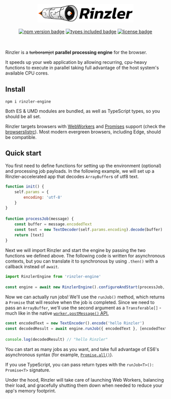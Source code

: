 <div align="center">
  <img width="60%" alt="Rinzler project logo" src="https://github.com/GitSquared/rinzler/raw/master/media/rinzler_logo.svg"/>
  <br/><br/>
  <a href="https://npmjs.com/package/rinzler-engine"><img alt="npm version badge" src="https://img.shields.io/npm/v/rinzler-engine"/></a>
  <a href="https://npmjs.com/package/rinzler-engine"><img alt="types included badge" src="https://badgen.net/npm/types/rinzler-engine"/></a>
  <a href="https://github.com/GitSquared/rinzler/blob/master/LICENSE"><img alt="license badge" src="https://img.shields.io/npm/l/rinzler-engine"/></a>
  <br/><br/><br/>
</div>

Rinzler is a ~~turboramjet~~ **parallel processing engine** for the browser.

It speeds up your web application by allowing recurring, cpu-heavy functions to execute in parallel taking full advantage of the host system's available CPU cores.

## Install
```
npm i rinzler-engine
```

Both ES & UMD modules are bundled, as well as TypeScript types, so you should be all set.

Rinzler targets browsers with [WebWorkers](https://caniuse.com/webworkers) and [Promises](https://caniuse.com/promises) support (check the [browserslistrc](https://github.com/GitSquared/rinzler/raw/master/.browserslistrc)). Most modern evergreen browsers, including Edge, should be compatible.

## Quick start
You first need to define functions for setting up the environment (optional) and processing job payloads.
In the following example, we will set up a Rinzler-accelerated app that decodes `ArrayBuffer`s of utf8 text.

```js
function init() {
	self.params = {
		encoding: 'utf-8'
	}
}

function processJob(message) {
	const buffer = message.encodedText
	const text = new TextDecoder(self.params.encoding).decode(buffer)
	return [text]
}
```

Next we will import Rinzler and start the engine by passing the two functions we defined above.
The following code is written for asynchronous contexts, but you can translate it to synchronous by using `.then()` with a callback instead of `await`.

```js
import RinzlerEngine from 'rinzler-engine'

const engine = await new RinzlerEngine().configureAndStart(processJob, init)
```

Now we can actually run jobs! We'll use the `runJob()` method, which returns a `Promise` that will resolve when the job is completed.
Since we need to pass an `ArrayBuffer`, we'll use the second argument as a `Transferable[]` - much like in the native [`worker.postMessage()` API.](https://developer.mozilla.org/en-US/docs/Web/API/Worker/postMessage)

```js
const encodedText = new TextEncoder().encode('hello Rinzler')
const decodedResult = await engine.runJob({ encodedText }, [encodedText])

console.log(decodedResult) // "hello Rinzler"
```

You can start as many jobs as you want, and take full advantage of ES6's asynchronous syntax (for example, [`Promise.all()`](https://developer.mozilla.org/en-US/docs/Web/JavaScript/Reference/Global_Objects/Promise/all)).

If you use TypeScript, you can pass return types with the `runJob<T>(): Promise<T>` signature.

Under the hood, Rinzler will take care of launching Web Workers, balancing their load, and gracefully shutting them down when needed to reduce your app's memory footprint.
